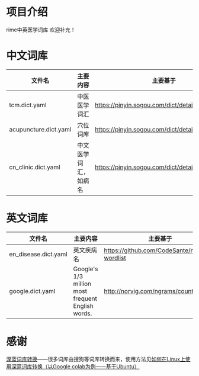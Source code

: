 # 项目介绍
rime中英医学词库
欢迎补充！

# 中文词库

| 文件名                | 主要内容             | 主要基于                                         |
| --------------------- | -------------------- | ------------------------------------------------ |
| tcm.dict.yaml         | 中医医学词汇         | https://pinyin.sogou.com/dict/detail/index/2739  |
| acupuncture.dict.yaml | 穴位词库             | https://pinyin.sogou.com/dict/detail/index/75844 |
| cn_clinic.dict.yaml   | 中文医学词汇，如病名 | https://pinyin.sogou.com/dict/detail/index/15125 |



# 英文词库

| 文件名               | 主要内容                                          | 主要基于                                      |
| -------------------- | ------------------------------------------------- | --------------------------------------------- |
| en_disease.dict.yaml | 英文疾病名                                        | https://github.com/CodeSante/medical-wordlist |
| google.dict.yaml     | Google's 1/3 million most frequent English words. | http://norvig.com/ngrams/count_1w.txt         |

# 感谢
[深蓝词库转换](https://github.com/studyzy/imewlconverter)——很多词库由搜狗等词库转换而来，使用方法见[如何在Linux上使用深蓝词库转换（以Google colab为例——基于Ubuntu）](https://forum.beginner.center/t/topic/719)